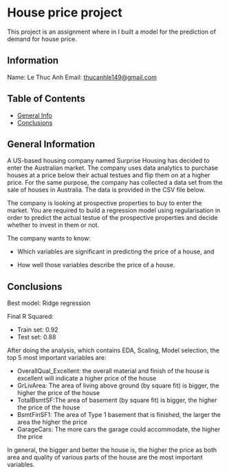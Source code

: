# House price project
This project is an assignment where in I built a model for the prediction of demand for house price.

## Information
Name: Le Thuc Anh
Email: thucanhle149@gmail.com

## Table of Contents
* [General Info](#general-information)
* [Conclusions](#conclusions)

## General Information
A US-based housing company named Surprise Housing has decided to enter the Australian market. The company uses data analytics to purchase houses at a price below their actual testues and flip them on at a higher price. For the same purpose, the company has collected a data set from the sale of houses in Australia. The data is provided in the CSV file below. 

The company is looking at prospective properties to buy to enter the market. You are required to build a regression model using regularisation in order to predict the actual testue of the prospective properties and decide whether to invest in them or not.

The company wants to know:

- Which variables are significant in predicting the price of a house, and

- How well those variables describe the price of a house.


## Conclusions
Best model: Ridge regression

Final R Squared:
- Train set: 0.92
- Test set: 0.88

After doing the analysis, which contains EDA, Scaling, Model selection, the top 5 most important variables are:

- OverallQual_Excellent: the overall material and finish of the house is excellent will indicate a higher price of the house
- GrLivArea: The area of living above ground (by square fit) is bigger, the higher the price of the house
- TotalBsmtSF:The area of basement (by square fit) is bigger, the higher the price of the house
- BsmtFinSF1: The area of Type 1 basement that is finished, the larger the area the higher the price
- GarageCars: The more cars the garage could accommodate, the higher the price

In general, the bigger and better the house is, the higher the price as both area and quality of various parts of the house are the most important variables.


